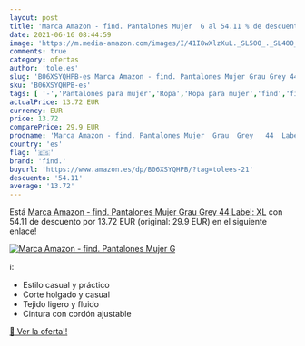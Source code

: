 ```yaml
---
layout: post
title: 'Marca Amazon - find. Pantalones Mujer  G al 54.11 % de descuento'
date: 2021-06-16 08:44:59
image: 'https://m.media-amazon.com/images/I/41I8wXlzXuL._SL500_._SL400_.jpg'
comments: true
category: ofertas
author: 'tole.es'
slug: 'B06XSYQHPB-es Marca Amazon - find. Pantalones Mujer Grau Grey 44 Label: XL'
sku: 'B06XSYQHPB-es'
tags: [ '-','Pantalones para mujer','Ropa','Ropa para mujer','find','find.', ]
actualPrice: 13.72 EUR
currency: EUR
price: 13.72
comparePrice: 29.9 EUR
prodname: 'Marca Amazon - find. Pantalones Mujer  Grau  Grey   44  Label: XL'
country: 'es'
flag: '🇪🇸'
brand: 'find.'
buyurl: 'https://www.amazon.es/dp/B06XSYQHPB/?tag=tolees-21'
descuento: '54.11'
average: '13.72'
---
```


Está [Marca Amazon - find. Pantalones Mujer  Grau  Grey   44  Label: XL](https://www.amazon.es/dp/B06XSYQHPB/?tag=tolees-21) con 54.11 de descuento por 13.72 EUR (original: 29.9 EUR) en el siguiente enlace!

[![Marca Amazon - find. Pantalones Mujer  G](https://m.media-amazon.com/images/I/41I8wXlzXuL._SL500_._SL400_.jpg)](https://www.amazon.es/dp/B06XSYQHPB/?tag=tolees-21)

ℹ️:

- Estilo casual y práctico
- Corte holgado y casual
- Tejido ligero y fluido
- Cintura con cordón ajustable

[🛒 Ver la oferta!!](https://www.amazon.es/dp/B06XSYQHPB/?tag=tolees-21)
